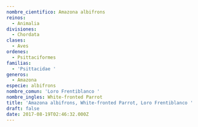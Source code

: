 ```yaml
---
nombre_cientifico: Amazona albifrons
reinos:
  - Animalia
divisiones:
  - Chordata
clases:
  - Aves
ordenes:
  - Psittaciformes
familias:
  - 'Psittacidae '
generos:
  - Amazona
especie: albifrons
nombre_comun: 'Loro Frentiblanco '
nombre_ingles: White-fronted Parrot
title: 'Amazona albifrons, White-fronted Parrot, Loro Frentiblanco '
draft: false
date: 2017-08-19T02:46:32.000Z
---
```


